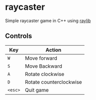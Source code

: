 # raycaster

Simple raycaster game in C++ using [raylib](https://www.raylib.com/)

## Controls

| Key     | Action                  |
| ------- | ----------------------- |
| `W`     | Move forward            |
| `S`     | Move Backward           |
| `A`     | Rotate clockwise        |
| `D`     | Rotate counterclockwise |
| `<esc>` | Quit game               |
